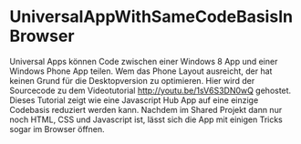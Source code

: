 UniversalAppWithSameCodeBasisInBrowser
======================================

Universal Apps können Code zwischen einer Windows 8 App und einer Windows Phone App teilen. Wem das Phone Layout ausreicht, der hat keinen Grund für die Desktopversion zu optimieren. Hier wird der Sourcecode zu dem Videotutorial http://youtu.be/1sV6S3DN0wQ gehostet. Dieses Tutorial zeigt wie eine Javascript Hub App auf eine einzige Codebasis reduziert werden kann. Nachdem im Shared Projekt dann nur noch HTML, CSS und Javascript ist, lässt sich die App mit einigen Tricks sogar im Browser öffnen.
